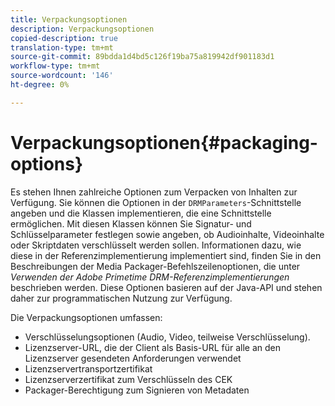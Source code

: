 ```yaml
---
title: Verpackungsoptionen
description: Verpackungsoptionen
copied-description: true
translation-type: tm+mt
source-git-commit: 89bdda1d4bd5c126f19ba75a819942df901183d1
workflow-type: tm+mt
source-wordcount: '146'
ht-degree: 0%

---
```



# Verpackungsoptionen{#packaging-options}

Es stehen Ihnen zahlreiche Optionen zum Verpacken von Inhalten zur Verfügung. Sie können die Optionen in der `DRMParameters`-Schnittstelle angeben und die Klassen implementieren, die eine Schnittstelle ermöglichen. Mit diesen Klassen können Sie Signatur- und Schlüsselparameter festlegen sowie angeben, ob Audioinhalte, Videoinhalte oder Skriptdaten verschlüsselt werden sollen. Informationen dazu, wie diese in der Referenzimplementierung implementiert sind, finden Sie in den Beschreibungen der Media Packager-Befehlszeilenoptionen, die unter *Verwenden der Adobe Primetime DRM-Referenzimplementierungen* beschrieben werden. Diese Optionen basieren auf der Java-API und stehen daher zur programmatischen Nutzung zur Verfügung.

Die Verpackungsoptionen umfassen:

* Verschlüsselungsoptionen (Audio, Video, teilweise Verschlüsselung).
* Lizenzserver-URL, die der Client als Basis-URL für alle an den Lizenzserver gesendeten Anforderungen verwendet
* Lizenzservertransportzertifikat
* Lizenzserverzertifikat zum Verschlüsseln des CEK
* Packager-Berechtigung zum Signieren von Metadaten

